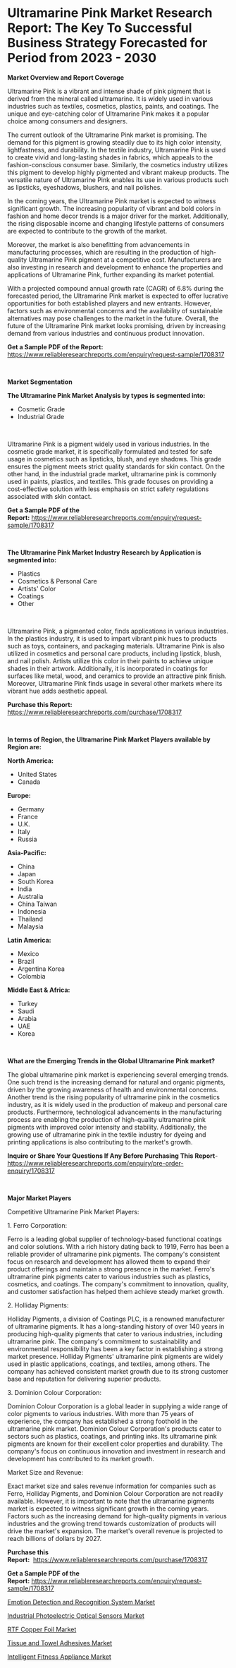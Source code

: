 <p><h1>Ultramarine Pink Market Research Report: The Key To Successful Business Strategy Forecasted for Period from 2023 - 2030</h1></p><p><strong>Market Overview and Report Coverage</strong></p>
<p><p>Ultramarine Pink is a vibrant and intense shade of pink pigment that is derived from the mineral called ultramarine. It is widely used in various industries such as textiles, cosmetics, plastics, paints, and coatings. The unique and eye-catching color of Ultramarine Pink makes it a popular choice among consumers and designers.</p><p>The current outlook of the Ultramarine Pink market is promising. The demand for this pigment is growing steadily due to its high color intensity, lightfastness, and durability. In the textile industry, Ultramarine Pink is used to create vivid and long-lasting shades in fabrics, which appeals to the fashion-conscious consumer base. Similarly, the cosmetics industry utilizes this pigment to develop highly pigmented and vibrant makeup products. The versatile nature of Ultramarine Pink enables its use in various products such as lipsticks, eyeshadows, blushers, and nail polishes.</p><p>In the coming years, the Ultramarine Pink market is expected to witness significant growth. The increasing popularity of vibrant and bold colors in fashion and home decor trends is a major driver for the market. Additionally, the rising disposable income and changing lifestyle patterns of consumers are expected to contribute to the growth of the market.</p><p>Moreover, the market is also benefitting from advancements in manufacturing processes, which are resulting in the production of high-quality Ultramarine Pink pigment at a competitive cost. Manufacturers are also investing in research and development to enhance the properties and applications of Ultramarine Pink, further expanding its market potential.</p><p>With a projected compound annual growth rate (CAGR) of 6.8% during the forecasted period, the Ultramarine Pink market is expected to offer lucrative opportunities for both established players and new entrants. However, factors such as environmental concerns and the availability of sustainable alternatives may pose challenges to the market in the future. Overall, the future of the Ultramarine Pink market looks promising, driven by increasing demand from various industries and continuous product innovation.</p></p>
<p><strong>Get a Sample PDF of the Report:</strong> <a href="https://www.reliableresearchreports.com/enquiry/request-sample/1708317">https://www.reliableresearchreports.com/enquiry/request-sample/1708317</a></p>
<p>&nbsp;</p>
<p><strong>Market Segmentation</strong></p>
<p><strong>The Ultramarine Pink Market Analysis by types is segmented into:</strong></p>
<p><ul><li>Cosmetic Grade</li><li>Industrial Grade</li></ul></p>
<p>&nbsp;</p>
<p><p>Ultramarine Pink is a pigment widely used in various industries. In the cosmetic grade market, it is specifically formulated and tested for safe usage in cosmetics such as lipsticks, blush, and eye shadows. This grade ensures the pigment meets strict quality standards for skin contact. On the other hand, in the industrial grade market, ultramarine pink is commonly used in paints, plastics, and textiles. This grade focuses on providing a cost-effective solution with less emphasis on strict safety regulations associated with skin contact.</p></p>
<p><strong>Get a Sample PDF of the Report:</strong>&nbsp;<a href="https://www.reliableresearchreports.com/enquiry/request-sample/1708317">https://www.reliableresearchreports.com/enquiry/request-sample/1708317</a></p>
<p>&nbsp;</p>
<p><strong>The Ultramarine Pink Market Industry Research by Application is segmented into:</strong></p>
<p><ul><li>Plastics</li><li>Cosmetics & Personal Care</li><li>Artists' Color</li><li>Coatings</li><li>Other</li></ul></p>
<p>&nbsp;</p>
<p><p>Ultramarine Pink, a pigmented color, finds applications in various industries. In the plastics industry, it is used to impart vibrant pink hues to products such as toys, containers, and packaging materials. Ultramarine Pink is also utilized in cosmetics and personal care products, including lipstick, blush, and nail polish. Artists utilize this color in their paints to achieve unique shades in their artwork. Additionally, it is incorporated in coatings for surfaces like metal, wood, and ceramics to provide an attractive pink finish. Moreover, Ultramarine Pink finds usage in several other markets where its vibrant hue adds aesthetic appeal.</p></p>
<p><strong>Purchase this Report:</strong>&nbsp; <a href="https://www.reliableresearchreports.com/purchase/1708317">https://www.reliableresearchreports.com/purchase/1708317</a></p>
<p>&nbsp;</p>
<p><strong>In terms of Region, the Ultramarine Pink Market Players available by Region are:</strong></p>
<p>
    <p> <strong> North America: </strong>
        <ul>
            <li>United States</li>
            <li>Canada</li>
        </ul>
        </p> 
    <p> <strong> Europe: </strong>
        <ul>
            <li>Germany</li>
            <li>France</li>
            <li>U.K.</li>
            <li>Italy</li>
            <li>Russia</li>
        </ul>
        </p> 
    <p> <strong> Asia-Pacific: </strong>
        <ul>
            <li>China</li>
            <li>Japan</li>
            <li>South Korea</li>
            <li>India</li>
            <li>Australia</li>
            <li>China Taiwan</li>
            <li>Indonesia</li>
            <li>Thailand</li>
            <li>Malaysia</li>
        </ul>
        </p> 
    <p> <strong> Latin America: </strong>
        <ul>
            <li>Mexico</li>
            <li>Brazil</li>
            <li>Argentina Korea</li>
            <li>Colombia</li>
        </ul>
        </p> 
    <p> <strong> Middle East & Africa: </strong>
        <ul>
            <li>Turkey</li>
            <li>Saudi</li>
            <li>Arabia</li>
            <li>UAE</li>
            <li>Korea</li>
        </ul>
    </p>
    </p>
<p>&nbsp;</p>
<p><strong>What are the Emerging Trends in the Global Ultramarine Pink market?</strong></p>
<p><p>The global ultramarine pink market is experiencing several emerging trends. One such trend is the increasing demand for natural and organic pigments, driven by the growing awareness of health and environmental concerns. Another trend is the rising popularity of ultramarine pink in the cosmetics industry, as it is widely used in the production of makeup and personal care products. Furthermore, technological advancements in the manufacturing process are enabling the production of high-quality ultramarine pink pigments with improved color intensity and stability. Additionally, the growing use of ultramarine pink in the textile industry for dyeing and printing applications is also contributing to the market's growth.</p></p>
<p><strong>Inquire or Share Your Questions If Any Before Purchasing This Report</strong>- <a href="https://www.reliableresearchreports.com/enquiry/pre-order-enquiry/1708317">https://www.reliableresearchreports.com/enquiry/pre-order-enquiry/1708317</a></p>
<p>&nbsp;</p>
<p><strong>Major Market Players</strong></p>
<p><p>Competitive Ultramarine Pink Market Players:</p><p>1. Ferro Corporation:</p><p>Ferro is a leading global supplier of technology-based functional coatings and color solutions. With a rich history dating back to 1919, Ferro has been a reliable provider of ultramarine pink pigments. The company's consistent focus on research and development has allowed them to expand their product offerings and maintain a strong presence in the market. Ferro's ultramarine pink pigments cater to various industries such as plastics, cosmetics, and coatings. The company's commitment to innovation, quality, and customer satisfaction has helped them achieve steady market growth.</p><p>2. Holliday Pigments:</p><p>Holliday Pigments, a division of Coatings PLC, is a renowned manufacturer of ultramarine pigments. It has a long-standing history of over 140 years in producing high-quality pigments that cater to various industries, including ultramarine pink. The company's commitment to sustainability and environmental responsibility has been a key factor in establishing a strong market presence. Holliday Pigments' ultramarine pink pigments are widely used in plastic applications, coatings, and textiles, among others. The company has achieved consistent market growth due to its strong customer base and reputation for delivering superior products.</p><p>3. Dominion Colour Corporation:</p><p>Dominion Colour Corporation is a global leader in supplying a wide range of color pigments to various industries. With more than 75 years of experience, the company has established a strong foothold in the ultramarine pink market. Dominion Colour Corporation's products cater to sectors such as plastics, coatings, and printing inks. Its ultramarine pink pigments are known for their excellent color properties and durability. The company's focus on continuous innovation and investment in research and development has contributed to its market growth.</p><p>Market Size and Revenue:</p><p>Exact market size and sales revenue information for companies such as Ferro, Holliday Pigments, and Dominion Colour Corporation are not readily available. However, it is important to note that the ultramarine pigments market is expected to witness significant growth in the coming years. Factors such as the increasing demand for high-quality pigments in various industries and the growing trend towards customization of products will drive the market's expansion. The market's overall revenue is projected to reach billions of dollars by 2027.</p></p>
<p><strong>Purchase this Report:</strong>&nbsp;&nbsp;<a href="https://www.reliableresearchreports.com/purchase/1708317">https://www.reliableresearchreports.com/purchase/1708317</a></p>
<p></p>
<p><strong>Get a Sample PDF of the Report:</strong>&nbsp;<a href="https://www.reliableresearchreports.com/enquiry/request-sample/1708317">https://www.reliableresearchreports.com/enquiry/request-sample/1708317</a></p>
<p><p><a href="https://medium.com/@yjwzfixtb68151/emotion-detection-and-recognition-system-market-outlook-industry-overview-and-forecast-2023-to-aaccf8ef7b5f">Emotion Detection and Recognition System Market</a></p><p><a href="https://medium.com/@albanaduro2018/industrial-photoelectric-optical-sensors-market-analysis-its-cagr-market-segmentation-and-global-1ce14450c3b1">Industrial Photoelectric Optical Sensors Market</a></p><p><a href="https://github.com/santosh758595/Market-Research-Report-List-1/blob/main/rtf-copper-foil-market.md">RTF Copper Foil Market</a></p><p><a href="https://github.com/Chiragrp25/Market-Research-Report-List-1/blob/main/tissue-and-towel-adhesives-market.md">Tissue and Towel Adhesives Market</a></p><p><a href="https://medium.com/@besaagolli28/intelligent-fitness-appliance-market-analysis-its-cagr-market-segmentation-and-global-industry-f2c531fa1cbb">Intelligent Fitness Appliance Market</a></p></p>